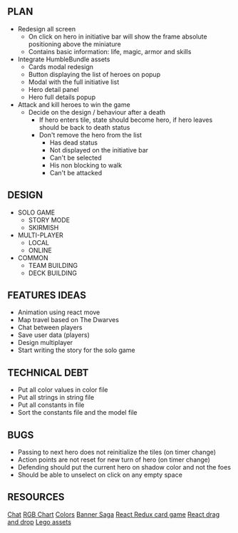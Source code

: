 ## PLAN

* Redesign all screen
    * On click on hero in initiative bar will show the frame absolute positioning above the miniature
    * Contains basic information: life, magic, armor  and skills
* Integrate HumbleBundle assets
    * Cards modal redesign
    * Button displaying the list of heroes on popup
    * Modal with the full initiative list
    * Hero detail panel
    * Hero full details popup
* Attack and kill heroes to win the game
    * Decide on the design / behaviour after a death
        * If hero enters tile, state should become hero, if hero leaves should be back to death status
        * Don't remove the hero from the list
            * Has dead status
            * Not displayed on the initiative bar
            * Can't be selected
            * His non blocking to walk
            * Can't be attacked

## DESIGN

* SOLO GAME
    * STORY MODE
    * SKIRMISH
* MULTI-PLAYER
    * LOCAL
    * ONLINE
* COMMON
    * TEAM BUILDING
    * DECK BUILDING

## FEATURES IDEAS

* Animation using react move
* Map travel based on The Dwarves
* Chat between players
* Save user data (players)
* Design multiplayer
* Start writing the story for the solo game

## TECHNICAL DEBT

* Put all color values in color file
* Put all strings in string file
* Put all constants in file
* Sort the constants file and the model file

## BUGS

* Passing to next hero does not reinitialize the tiles (on timer change)
* Action points are not reset for new turn of hero (on timer change)
* Defending should put the current hero on shadow color and not the foes
* Should be able to unselect on click on any empty space

## RESOURCES

[Chat](https://pusher.com/tutorials/react-direct-messaging)
[RGB Chart](http://www.tayloredmktg.com/rgb/)
[Colors](https://www.color-hex.com/color/ff3447)
[Banner Saga](https://www.destructoid.com/review-the-banner-saga-3-514993.phtml8)
[React Redux card game](https://github.com/inooid/react-redux-card-game)
[React drag and drop](http://react-dnd.github.io/react-dnd/about)
[Lego assets](https://legogames.fandom.com/wiki/Category:LEGO_The_Lord_of_the_Rings:_The_Video_Game_Images)
